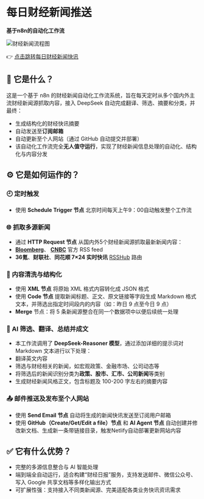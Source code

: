 # 每日财经新闻推送
**基于n8n的自动化工作流**


![财经新闻流程图](/posts/n8n_posts.png)


<div class="posts-link-box">
  <span class="emoji">👉</span>
  <a class="post-link-text" href="/posts/catalogue/">点击跳转每日财经新闻快讯</a>
</div>



## 📌 它是什么？

这是一个基于 n8n 的财经新闻自动化工作流系统，旨在每天定时从多个国内外主流财经新闻源抓取内容，接入 DeepSeek 自动完成翻译、筛选、摘要和分类，并最终：

- 生成结构化的财经快讯摘要
- 自动发送至**订阅邮箱**
- 自动更新至个人网站（通过 GitHub 自动提交并部署）
- 该自动化工作流完全**无人值守运行**，实现了财经新闻信息处理的自动化、结构化与内容分发


## ⚙️ 它是如何运作的？


### 🕘 定时触发
- 使用 **Schedule Trigger 节点** 北京时间每天上午9：00自动触发整个工作流


### 🌐 抓取多源新闻
- 通过 **HTTP Request 节点** 从国内外5个财经新闻源抓取最新新闻内容：
- [**Bloomberg**](https://feeds.bloomberg.com/markets/news.rss)、 [**CNBC**](https://search.cnbc.com/rs/search/combinedcms/view.xml?partnerId=wrss01&id=100727362) 官方 RSS feed
- **36氪**、**财联社**、**同花顺 7×24 实时快讯** [RSSHub](https://docs.rsshub.app/zh/guide/) 路由


### 🧹 内容清洗与结构化
- 使用 **XML 节点** 将原始 XML 格式内容转化成 JSON 格式
- 使用 **Code 节点** 提取新闻标题、正文、原文链接等字段生成 Markdown 格式文本，并筛选出指定时间段内的内容（如：昨日 9 点至今日 9 点）
- **Merge** 节点：将 5 条新闻源整合在同一个数据项中以便后续统一处理


### 🤖 AI 筛选、翻译、总结并成文
- 本工作流调用了 **DeepSeek-Reasoner 模型**，通过添加详细的提示词对 Markdown 文本进行以下处理：
- 翻译英文内容
- 筛选与财经相关的新闻，如宏观政策、金融市场、公司动态等
- 将筛选后的新闻识别分类为**政策、股市、汇市、公司新闻**等类别
- 生成财经新闻风格正文，包含标题及 100-200 字左右的摘要内容


### 📤 邮件推送及发布至个人网站
- 使用 **Send Email 节点** 自动将生成的新闻快讯发送至订阅用户邮箱
- 使用 **GitHub（Create/Get/Edit a file）节点** 和 **AI Agent 节点** 自动创建并修改新文档、生成新一条带链接目录，触发Netlify自动部署更新网站内容


## ✅ 它有什么优势？
- 完整的多源信息整合与 AI 智能处理
- 端到端全自动运行，适合构建“财经日报”服务，支持发送邮件、微信公众号、写入 Google 共享文档等多样化输出方式
- 可扩展性强：支持接入不同类新闻源、完美适配各类业务快讯资讯需求
